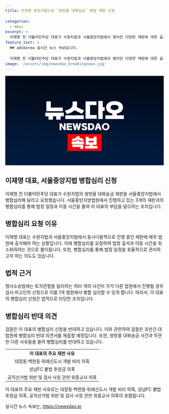 ```yaml
---
title: 이재명 중앙지법으로 ‘쌍방울 대북송금’ 병합 재판 신청

categories:
  - News
excerpt: >
  이재명 전 더불어민주당 대표가 수원지법과 서울중앙지법에서 벌어진 다양한 재판에 대한 출석과 이동으로 인해 불편을 겪고 있다. 대북송금 사건을 수원지법에서 병합심리하여 중앙지법으로 이송하려는 움직임에 대해 검찰은 반대 의견을 제출할 예정이다. 이와 관련한 심리 일정 결정은 대법원에 의해 예정되어 있으며, 이 대표 측은 법무법인 다산을 통해 이를 진행할 것으로 보인다.
feature_text: >
  ## adskorea 실시간 뉴스 속보입니다.

  이재명 전 더불어민주당 대표가 수원지법과 서울중앙지법에서 벌어진 다양한 재판에 대한 출석과 이동으로 인해 불편을 겪고 있다. 대북송금 사건을 수원지법에서 병합심리하여 중앙지법으로 이송하려는 움직임에 대해 검찰은 반대 의견을 제출할 예정이다. 이와 관련한 심리 일정 결정은 대법원에 의해 예정되어 있으며, 이 대표 측은 법무법인 다산을 통해 이를 진행할 것으로 보인다.
image: '/assets/img/newsdao_breakingnews.jpg'
---
```


<p><img src="/assets/img/newsdao_breakingnews.jpg" alt="adskorea 속보" /></p>

<h2 data-ke-size="size26">이재명 대표, 서울중앙지법 병합심리 신청</h2>

<p data-ke-size="size16">이재명 전 더불어민주당 대표가 수원지법의 쌍방울 대북송금 재판을 서울중앙지법에서 병합심리해 달라고 요청했습니다. 서울중앙지방법원에서 진행하고 있는 3개의 재판과의 병합심리를 통해 법정 일정과 이동 시간을 줄여 이 대표의 부담을 덜으려는 조치입니다.</p>

<h2 data-ke-size="size26">병합심리 요청 이유</h2>

<p data-ke-size="size16">이재명 대표는 수원지법과 서울중앙지법에서 동시다발적으로 진행 중인 재판에 매주 법원에 출석해야 하는 상황입니다. 이에 병합심리를 요청하여 법정 출석과 이동 시간을 최소화하려는 것으로 풀이됩니다. 또한, 병합심리를 통해 법정 일정을 효율적으로 관리하고자 하는 의도도 있습니다.</p>

<h2 data-ke-size="size26">법적 근거</h2>

<p data-ke-size="size16">형사소송법에는 토지관할을 달리하는 여러 개의 사건이 각각 다른 법원에서 진행될 경우 검사·피고인의 신청으로 이를 1개 법원에서 병합 심리할 수 있게 합니다. 따라서, 이 대표의 병합심리 신청은 법적으로 타당한 조치입니다.</p>

<h2 data-ke-size="size26">병합심리 반대 의견</h2>

<p data-ke-size="size16">검찰은 이 대표의 병합심리 신청을 반대하고 있습니다. 이와 관련하여 검찰은 조만간 대법원에 병합심리 반대 의견서를 제출할 예정입니다. 또한, 쌍방울 대북송금 사건과 무관한 다른 사유들을 들어 병합심리를 반대하고 있습니다.</p>

<table>
    <tr>
        <td style="text-align: center; height: 17px;"><b>이 대표의 주요 재판 사유</b></td>
    </tr>
    <tr>
        <td style="text-align: center; height: 17px;">대장동·백현동·위례신도시 개발 비리 의혹</td>
    </tr>
    <tr>
        <td style="text-align: center; height: 17px;">성남FC 불법 후원금 의혹</td>
    </tr>
    <tr>
        <td style="text-align: center; height: 17px;">공직선거법 위반 및 검사 사칭 관련 위증교사 의혹</td>
    </tr>
</table>

<p data-ke-size="size16">이 대표의 주요 재판 사유로는 대장동·백현동·위례신도시 개발 비리 의혹, 성남FC 불법 후원금 의혹, 공직선거법 위반 및 검사 사칭 관련 위증교사 의혹이 포함됩니다.</p>
실시간 뉴스 속보는, <a href="https://newsdao.kr" rel="dofollow">https://newsdao.kr</a>


